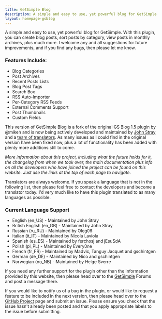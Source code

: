 ```yaml
---
title: GetSimple Blog
description: A simple and easy to use, yet powerful blog for GetSimple. With this plugin, you can create blog posts, sort posts by category, view posts in monthly archives, plus much more.
layout: homepage-gsblog
---
```


A simple and easy to use, yet powerful blog for GetSimple. With this plugin, you can create blog posts, sort posts by category, view posts in monthly archives, plus much more. I welcome any and all suggestions for future improvements, and if you find any bugs, then please let me know.

### Features Include:
- Blog Categories
- Post Archives
- Recent Posts Lists
- Blog Post Tags
- Search Box
- RSS Auto-Importer
- Per-Category RSS Feeds
- External Comments Support
- Post Thumbnails
- Custom Fields

This version of GetSimple Blog is a fork of the original GS Blog 1.5 plugin by @mikeh and is now being actively developed and maintained by [John Stray](https://github.com/johnstray) and a [team of translators](/gs-blog/the-team.html). As many issues as I could find in the original version have been fixed now, plus a lot of functionality has been added with plenty more additions still to come.

_More information about this project, including what the future holds for it, the changelog from when we took over, the main documentation plus info on all the developers who have joined the project can be found on this website. Just use the links at the top of each page to navigate._

Translators are always welcome. If you speak a language that is not in the following list, then please feel free to contact the developers and become a translator today. I'd very much like to have this plugin translated to as many languages as possible.

### Current Language Support

- English (en_US) - Maintained by John Stray
- British English (en_GB) - Maintained by John Stray
- Russian (ru_RU) - Maintained by Oleg06
- Italian (it_IT) - Maintained by Nicola Laviola
- Spanish (es_ES) - Maintained by ferchosj and jEsuSdA
- Polish (pl_PL) - Maintained by Every0ne
- French (fr_FR) - Maintained by Madvic, Tanguy Jacquet and gschintgen
- German (de_DE) - Maintained by Nico and gschintgen
- Norwegian (no_NB) - Maintained by Helge Sverre

If you need any further support for the plugin other than the information provided by this website, then please head over to the [GetSimple](http://get-simple.info/forums/showthread.php?tid=6238) Forums and post a message there.

If you would like to notify us of a bug in the plugin, or would like to request a feature to be included in the next version, then please head over to the [GitHub Project](https://github.com/johnstray/gs-blog/issues/) page and submit an issue. Please ensure you check that the issue hasn't already been posted and that you apply appropriate labels to the issue before submitting.
